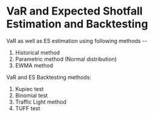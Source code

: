 # VaR and Expected Shotfall Estimation and Backtesting
VaR as well as ES estimation using following methods --
1. Historical method
2. Parametric method (Normal distribution)
3. EWMA method

VaR and ES Backtesting methods:
1. Kupiec test
2. Binomial test
3. Traffic Light method
4. TUFF test
